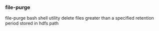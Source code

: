 ### file-purge

file-purge bash shell utility delete files greater than a specified retention period stored in hdfs path

